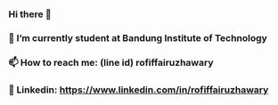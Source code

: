 ### Hi there 👋

### 🔭 I’m currently student at Bandung Institute of Technology
### 📫 How to reach me: (line id) rofiffairuzhawary
### 🛄 Linkedin: https://www.linkedin.com/in/rofiffairuzhawary

